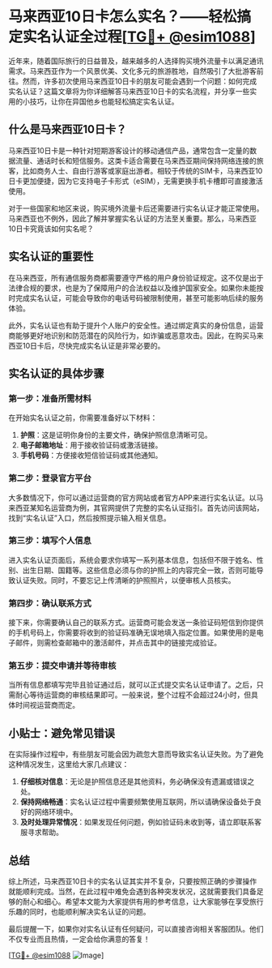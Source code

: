 # 马来西亚10日卡怎么实名？——轻松搞定实名认证全过程[[TG💪+ @esim1088](https://t.me/s/esim1088)]

近年来，随着国际旅行的日益普及，越来越多的人选择购买境外流量卡以满足通讯需求。马来西亚作为一个风景优美、文化多元的旅游胜地，自然吸引了大批游客前往。然而，许多初次使用马来西亚10日卡的朋友可能会遇到一个问题：如何完成实名认证？这篇文章将为你详细解答马来西亚10日卡的实名流程，并分享一些实用的小技巧，让你在异国他乡也能轻松搞定实名认证。

## 什么是马来西亚10日卡？

马来西亚10日卡是一种针对短期游客设计的移动通信产品，通常包含一定量的数据流量、通话时长和短信服务。这类卡适合需要在马来西亚期间保持网络连接的旅客，比如商务人士、自由行游客或家庭出游者。相较于传统的SIM卡，马来西亚10日卡更加便捷，因为它支持电子卡形式（eSIM），无需更换手机卡槽即可直接激活使用。

对于一些国家和地区来说，购买境外流量卡后还需要进行实名认证才能正常使用。马来西亚也不例外，因此了解并掌握实名认证的方法至关重要。那么，马来西亚10日卡究竟该如何实名呢？

## 实名认证的重要性

在马来西亚，所有通信服务商都需要遵守严格的用户身份验证规定。这不仅是出于法律合规的要求，也是为了保障用户的合法权益以及维护国家安全。如果你未能按时完成实名认证，可能会导致你的电话号码被限制使用，甚至可能影响后续的服务体验。

此外，实名认证也有助于提升个人账户的安全性。通过绑定真实的身份信息，运营商能够更好地识别和防范潜在的风险行为，如诈骗或恶意攻击。因此，在购买马来西亚10日卡后，尽快完成实名认证是非常必要的。

## 实名认证的具体步骤

### 第一步：准备所需材料

在开始实名认证之前，你需要准备好以下材料：

1. **护照**：这是证明你身份的主要文件，确保护照信息清晰可见。
2. **电子邮箱地址**：用于接收验证码或激活链接。
3. **手机号码**：方便接收短信验证码或其他通知。

### 第二步：登录官方平台

大多数情况下，你可以通过运营商的官方网站或者官方APP来进行实名认证。以马来西亚某知名运营商为例，其官网提供了完整的实名认证指引。首先访问该网站，找到“实名认证”入口，然后按照提示输入相关信息。

### 第三步：填写个人信息

进入实名认证页面后，系统会要求你填写一系列基本信息，包括但不限于姓名、性别、出生日期、国籍等。这些信息必须与你的护照上的内容完全一致，否则可能导致认证失败。同时，不要忘记上传清晰的护照照片，以便审核人员核实。

### 第四步：确认联系方式

接下来，你需要确认自己的联系方式。运营商可能会发送一条验证码短信到你提供的手机号码上，你需要将收到的验证码准确无误地填入指定位置。如果使用的是电子邮件，则需检查邮箱中的激活邮件，并点击其中的链接完成验证。

### 第五步：提交申请并等待审核

当所有信息都填写完毕且验证通过后，就可以正式提交实名认证申请了。之后，只需耐心等待运营商的审核结果即可。一般来说，整个过程不会超过24小时，但具体时间视运营商而定。

## 小贴士：避免常见错误

在实际操作过程中，有些朋友可能会因为疏忽大意而导致实名认证失败。为了避免这种情况发生，这里给大家几点建议：

1. **仔细核对信息**：无论是护照信息还是其他资料，务必确保没有遗漏或错误之处。
2. **保持网络畅通**：实名认证过程中需要频繁使用互联网，所以请确保设备处于良好的网络环境中。
3. **及时处理异常情况**：如果发现任何问题，例如验证码未收到等，请立即联系客服寻求帮助。

## 总结

综上所述，马来西亚10日卡的实名认证其实并不复杂，只要按照正确的步骤操作就能顺利完成。当然，在此过程中难免会遇到各种突发状况，这就需要我们具备足够的耐心和细心。希望本文能为大家提供有用的参考信息，让大家能够在享受旅行乐趣的同时，也能顺利解决实名认证的问题。

最后提醒一下，如果你对实名认证有任何疑问，可以直接咨询相关客服团队。他们不仅专业而且热情，一定会给你满意的答复！

[[TG💪+ @esim1088](https://t.me/s/esim1088) ![Image](https://i.postimg.cc/4NQfJmqS/Snipaste-2025-05-13-00-14-12.png)]